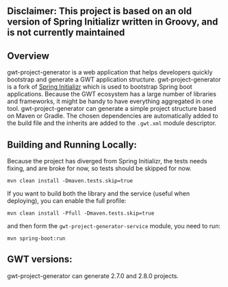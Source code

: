 ## Disclaimer: This project is based on an old version of Spring Initializr written in Groovy, and is not currently maintained


## Overview

gwt-project-generator is a web application that helps developers quickly bootstrap and generate a GWT application structure. gwt-project-generator is a fork of [Spring Initializr](https://github.com/spring-io/initializr) which is used to bootstrap Spring boot applications. Because the GWT ecosystem has a large number of libraries and frameworks, it might be handy to have everything aggregated in one tool. gwt-project-generator can generate a simple project structure based on Maven or Gradle. The chosen dependencies are automatically added to the build file and the inherits are added to the `.gwt.xml` module descriptor. 

## Building and Running Locally: 

Because the project has diverged from Spring Initializr, the tests needs fixing, and are broke for now, so tests should be skipped for now. 

`mvn clean install -Dmaven.tests.skip=true`

If you want to build both the library and the service (useful when deploying), you can enable the full profile:

`mvn clean install -Pfull -Dmaven.tests.skip=true`

and then form the `gwt-project-generator-service` module, you need to run: 

`mvn spring-boot:run`

## GWT versions:

gwt-project-generator can generate 2.7.0 and 2.8.0 projects. 
